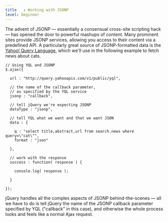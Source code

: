 ```yaml
---
title   : Working with JSONP
level: beginner
---
```

The advent of JSONP — essentially a consensual cross-site scripting hack — has
opened the door to powerful mashups of content.  Many prominent sites provide
JSONP services, allowing you access to their content via a predefined API.  A
particularly great source of JSONP-formatted data is the [Yahoo! Query
Language](http://developer.yahoo.com/yql/console/), which we'll use in the
following example to fetch news about cats.

```
// Using YQL and JSONP
$.ajax({

  url : "http://query.yahooapis.com/v1/public/yql",

  // the name of the callback parameter,
  // as specified by the YQL service
  jsonp : "callback",

  // tell jQuery we're expecting JSONP
  dataType : "jsonp",

  // tell YQL what we want and that we want JSON
  data : {

    q : "select title,abstract,url from search.news where query=\"cat\"",
    format : "json"

  },

  // work with the response
  success : function( response ) {

    console.log( response );

  }

});
```

jQuery handles all the complex aspects of JSONP behind-the-scenes — all we have
to do is tell jQuery the name of the JSONP callback parameter specified by YQL
("callback" in this case), and otherwise the whole process looks and feels like
a normal Ajax request.


